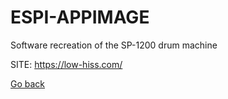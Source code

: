 # ESPI-APPIMAGE
 
 Software recreation of the SP-1200 drum machine
 
 SITE: https://low-hiss.com/

 [Go back](https://portable-linux-apps.github.io/apps.html)
